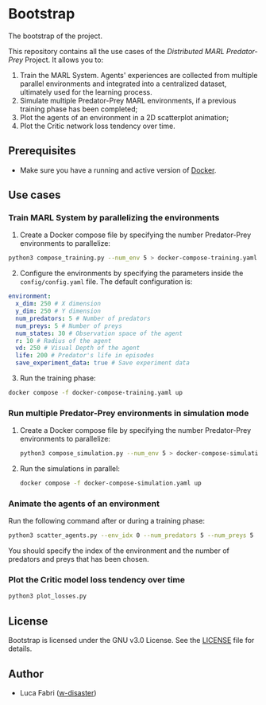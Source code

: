 # Bootstrap

The bootstrap of the project.

This repository contains all the use cases of the *Distributed MARL Predator-Prey* Project.
It allows you to:
1. Train the MARL System. Agents' experiences are collected from multiple parallel environments and integrated into a centralized dataset, ultimately used for the learning process.
2. Simulate multiple Predator-Prey MARL environments, if a previous training phase has been completed;
3. Plot the agents of an environment in a 2D scatterplot animation;
4. Plot the Critic network loss tendency over time.

## Prerequisites

- Make sure you have a running and active version of [Docker](https://docs.docker.com/engine/install/).

## Use cases

### Train MARL System by parallelizing the environments
1. Create a Docker compose file by specifying the number Predator-Prey environments to parallelize:
 ```bash
 python3 compose_training.py --num_env 5 > docker-compose-training.yaml
 ```
2. Configure the environments by specifying the parameters inside the `config/config.yaml` file. The default configuration is:
 
 ```yaml
 environment:
   x_dim: 250 # X dimension
   y_dim: 250 # Y dimension
   num_predators: 5 # Number of predators
   num_preys: 5 # Number of preys
   num_states: 30 # Observation space of the agent
   r: 10 # Radius of the agent
   vd: 250 # Visual Depth of the agent
   life: 200 # Predator's life in episodes
   save_experiment_data: true # Save experiment data
 ```
3. Run the training phase:
 ```bash
 docker compose -f docker-compose-training.yaml up
 ```
     
### Run multiple Predator-Prey environments in simulation mode
   
1. Create a Docker compose file by specifying the number Predator-Prey environments to parallelize:
   ```bash
   python3 compose_simulation.py --num_env 5 > docker-compose-simulation.yaml
   ```
2. Run the simulations in parallel:
   ```bash
   docker compose -f docker-compose-simulation.yaml up
   ```
### Animate the agents of an environment
Run the following command after or during a training phase:
```bash
python3 scatter_agents.py --env_idx 0 --num_predators 5 --num_preys 5
```
You should specify the index of the environment and the number of predators and preys that has been chosen.

### Plot the Critic model loss tendency over time
```bash
python3 plot_losses.py
```

## License

Bootstrap is licensed under the GNU v3.0 License. See the [LICENSE](./LICENSE) file for details.

## Author

- Luca Fabri ([w-disaster](https://github.com/w-disaster))
